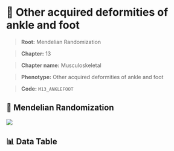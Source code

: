 # 🧪 Other acquired deformities of ankle and foot

> **Root:** Mendelian Randomization

> **Chapter:** 13  

> **Chapter name:** Musculoskeletal

> **Phenotype:** Other acquired deformities of ankle and foot  

> **Code:** `M13_ANKLEFOOT`

## 🧬 Mendelian Randomization  

<img src="/MR/Figures/Forward/M13_ANKLEFOOT.png"/>

## 📊 Data Table

<CsvTableMRF src="/public/MR/Data/Forward/M13_ANKLEFOOT.csv"/>
